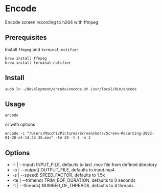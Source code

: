 # Encode

Encode screen recording to h264 with ffmpeg

## Prerequisites

Install `ffmpeg` and `terminal-notifier`

```shell
brew install ffmpeg
brew install terminal-notifier
```

## Install

```shell
sudo ln ~/development/encode/encode.sh /usr/local/bin/encode
```

## Usage

```shell
encode
```

or with options

```shell
encode -i "/Users/Macchi/Pictures/Screenshots/Screen-Recording-2022-01-28-at-14.53.38.mov" -te 20 -t 4 -s 2
```

## Options

   - -i | --input) INPUT_FILE, defaults to last .mov file from defined directory
   - -o | --output) OUTPUT_FILE, defaults to input.mp4
   - -s | --speed) SPEED_FACTOR, defaults to 1.5x
   - -te | --trimend) TRIM_EOF_DURATION, defaults to 0 seconds
   - -t | --threads) NUMBER_OF_THREADS, defaults to 4 threads
